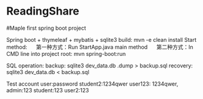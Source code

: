 # ReadingShare
#Maple first spring boot project


Spring boot + thymeleaf + mybatis + sqlite3
build: 
      mvn -e clean install
Start method:
      第一种方式：Run StartApp.java main method
      第二种方式：In CMD line into project root: mvn spring-boot:run

SQL operation:
backup:   sqlite3 dev_data.db .dump > backup.sql
recovery: sqlite3 dev_data.db < backup.sql

Test account user:password
   student2:1234qwer
   user123: 1234qwer, 
   admin:123
   student:123
   user2:123
   
   
   
